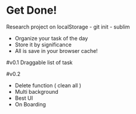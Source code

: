 # Get Done!
Research project on localStorage - git init - sublim
-	Organize your task of the day
-	Store it by significance
-	All is save in your browser cache!

#v0.1
Draggable list of task

#v0.2
- Delete function ( clean all )
- Multi background
- Best UI
- On Boarding
